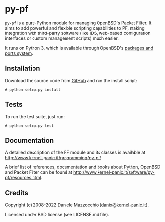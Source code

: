 py-pf
=====

`py-pf` is a pure-Python module for managing OpenBSD's Packet Filter. It aims
to add powerful and flexible scripting capabilities to PF, making integration
with third-party software (like IDS, web-based configuration interfaces or
custom management scripts) much easier.

It runs on Python 3, which is available through OpenBSD's [packages and ports
system](http://www.openbsd.org/faq/faq15.html).


Installation
------------
Download the source code from [GitHub](https://github.com/dotpy/py-pf) and run
the install script:

    # python setup.py install


Tests
-----
To run the test suite, just run:

    # python setup.py test


Documentation
-------------
A detailed description of the PF module and its classes is available at
http://www.kernel-panic.it/programming/py-pf/.

A brief list of references, documentation and books about Python, OpenBSD and
Packet Filter can be found at
http://www.kernel-panic.it/software/py-pf/resources.html.


Credits
-------
Copyright (c) 2008-2022 Daniele Mazzocchio (danix@kernel-panic.it).

Licensed under BSD license (see LICENSE.md file).
